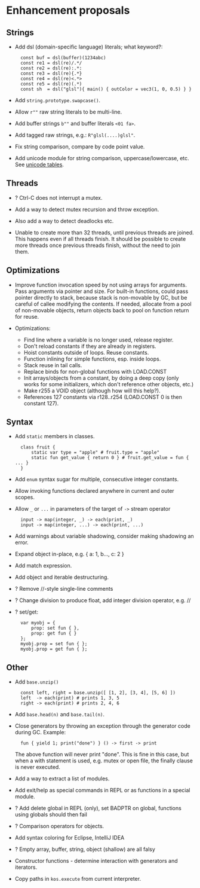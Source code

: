 Enhancement proposals
=====================

Strings
-------

* Add dsl (domain-specific language) literals; what keyword?:

        const buf = dsl(buffer)(1234abc)
        const re1 = dsl(re)/.*/
        const re2 = dsl(re):.*:
        const re3 = dsl(re){.*}
        const re4 = dsl(re)<.*>
        const re5 = dsl(re)(.*)
        const sh  = dsl("glsl"){ main() { outColor = vec3(1, 0, 0.5) } }

* Add `string.prototype.swapcase()`.

* Allow `r""` raw string literals to be multi-line.

* Add buffer strings `b""` and buffer literals `<01 fa>`.

* Add tagged raw strings, e.g.: `R"glsl(....)glsl"`.

* Fix string comparison, compare by code point value.

* Add unicode module for string comparison, uppercase/lowercase, etc.
  See [unicode tables](https://www.unicode.org/Public/UCD/latest/ucd/UnicodeData.txt).

Threads
-------

* ? Ctrl-C does not interrupt a mutex.

* Add a way to detect mutex recursion and throw exception.

* Also add a way to detect deadlocks etc.

* Unable to create more than 32 threads, until previous threads are joined.
  This happens even if all threads finish.
  It should be possible to create more threads once previous threads finish,
  without the need to join them.

Optimizations
-------------

* Improve function invocation speed by not using arrays for arguments.
  Pass arguments via pointer and size.  For built-in functions, could pass
  pointer directly to stack, because stack is non-movable by GC, but be
  careful of callee modifying the contents.  If needed, allocate from a
  pool of non-movable objects, return objects back to pool on function
  return for reuse.

* Optimizations:

    - Find line where a variable is no longer used, release register.
    - Don't reload constants if they are already in registers.
    - Hoist constants outside of loops.  Reuse constants.
    - Function inlining for simple functions, esp. inside loops.
    - Stack reuse in tail calls.
    - Replace binds for non-global functions with LOAD.CONST
    - Init arrays/objects from a constant, by doing a deep copy (only works for some
      initializers, which don't reference other objects, etc.)
    - Make r255 a VOID object (although how will this help?).
    - References 127 constants via r128..r254 (LOAD.CONST 0 is then constant 127).

Syntax
------

* Add `static` members in classes.

        class fruit {
            static var type = "apple" # fruit.type = "apple"
            static fun get_value { return 0 } # fruit.get_value = fun { ... }
        }

* Add `enum` syntax sugar for multiple, consecutive integer constants.

* Allow invoking functions declared anywhere in current and outer scopes.

* Allow `_` or `...` in parameters of the target of `->` stream operator

        input -> map(integer, _) -> each(print, _)
        input -> map(integer, ...) -> each(print, ...)

* Add warnings about variable shadowing, consider making shadowing an error.

* Expand object in-place, e.g. { a: 1, b..., c: 2 }

* Add match expression.

* Add object and iterable destructuring.

* ? Remove //-style single-line comments

* ? Change division to produce float, add integer division operator, e.g. //

* ? set/get:

        var myobj = {
            prop: set fun { },
            prop: get fun { }
        };
        myobj.prop = set fun { };
        myobj.prop = get fun { };

Other
-----

* Add `base.unzip()`

        const left, right = base.unzip([ [1, 2], [3, 4], [5, 6] ])
        left  -> each(print) # prints 1, 3, 5
        right -> each(print) # prints 2, 4, 6

* Add `base.head(n)` and `base.tail(n)`.

* Close generators by throwing an exception through the generator code during GC.  Example:

        fun { yield 1; print("done") } () -> first -> print

  The above function will never print "done".  This is fine in this case, but when a with
  statement is used, e.g. mutex or open file, the finally clause is never executed.

* Add a way to extract a list of modules.

* Add exit/help as special commands in REPL or as functions in a special module.

* ? Add delete global in REPL (only), set BADPTR on global, functions using globals should then fail

* ? Comparison operators for objects.

* Add syntax coloring for Eclipse, IntelliJ IDEA

* ? Empty array, buffer, string, object (shallow) are all falsy

* Constructor functions - determine interaction with generators and iterators.

* Copy paths in `kos.execute` from current interpreter.
